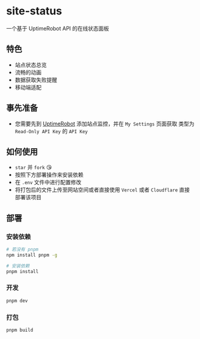 # site-status

一个基于 UptimeRobot API 的在线状态面板

## 特色

- 站点状态总览
- 流畅的动画
- 数据获取失败提醒
- 移动端适配

## 事先准备

- 您需要先到 [UptimeRobot](https://uptimerobot.com/dashboard) 添加站点监控，并在 `My Settings` 页面获取 类型为 `Read-Only API Key` 的 `API Key`

## 如何使用

- `star` 并 `fork` 😘
- 按照下方部署操作来安装依赖
- 在 `.env` 文件中进行配置修改
- 将打包后的文件上传至网站空间或者直接使用 `Vercel` 或者 `Cloudflare` 直接部署该项目

## 部署

### 安装依赖

```bash
# 若没有 pnpm
npm install pnpm -g

# 安装依赖
pnpm install
```

### 开发

```bash
pnpm dev
```

### 打包

```bash
pnpm build
```
